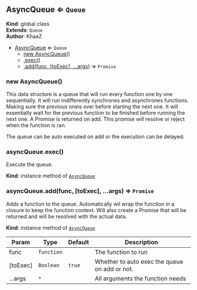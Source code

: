 <a name="AsyncQueue"></a>

## AsyncQueue ⇐ <code>Queue</code>
**Kind**: global class  
**Extends**: <code>Queue</code>  
**Author**: KhaaZ  

* [AsyncQueue](#AsyncQueue) ⇐ <code>Queue</code>
    * [new AsyncQueue()](#new_AsyncQueue_new)
    * [.exec()](#AsyncQueue+exec)
    * [.add(func, [toExec], ...args)](#AsyncQueue+add) ⇒ <code>Promise</code>

<a name="new_AsyncQueue_new"></a>

### new AsyncQueue()
This data structure is a queue that will run every function one by one sequentially.
It will run indifferently synchrones and asynchrones functions. Making sure the previous oneis over before starting the next one. It will essentially wait for the previous function to be finished before running the next one.
A Promise is returned on add. This promise will resolve or reject when the function is ran.

The queue can be auto executed on add or the execution can be delayed.

<a name="AsyncQueue+exec"></a>

### asyncQueue.exec()
Execute the queue.

**Kind**: instance method of [<code>AsyncQueue</code>](#AsyncQueue)  
<a name="AsyncQueue+add"></a>

### asyncQueue.add(func, [toExec], ...args) ⇒ <code>Promise</code>
Adds a function to the queue.
Automatically wil wrap the function in a closure to keep the function context.
Will also create a Promise that will be returned and will be resolved with the actual data.

**Kind**: instance method of [<code>AsyncQueue</code>](#AsyncQueue)  

| Param | Type | Default | Description |
| --- | --- | --- | --- |
| func | <code>function</code> |  | The function to run |
| [toExec] | <code>Boolean</code> | <code>true</code> | Whether to auto exec the queue on add or not. |
| ...args | <code>\*</code> |  | All arguments the function needs |

